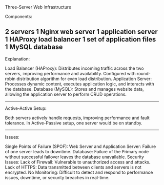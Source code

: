 Three-Server Web Infrastructure

Components:

2 servers
1 Nginx web server
1 application server
1 HAProxy load balancer
1 set of application files
1 MySQL database
------------------------------------------------------------------
Explanation:

Load Balancer (HAProxy): Distributes incoming traffic across the two servers, improving performance and availability. Configured with round-robin distribution algorithm for even load distribution.
Application Server: Processes dynamic content, executes application logic, and interacts with the database.
Database (MySQL): Stores and manages website data, allowing the application server to perform CRUD operations.

--------------------------
Active-Active Setup:

Both servers actively handle requests, improving performance and fault tolerance. In Active-Passive setup, one server would be on standby.

-------------------------

Issues:

Single Points of Failure (SPOF):
Web Server and Application Server: Failure of one server leads to downtime.
Database: Failure of the Primary node without successful failover leaves the database unavailable.
Security Issues:
Lack of Firewall: Vulnerable to unauthorized access and attacks.
Lack of HTTPS: Data transmitted between clients and servers is not encrypted.
No Monitoring:
Difficult to detect and respond to performance issues, downtime, or security breaches in real-time.
